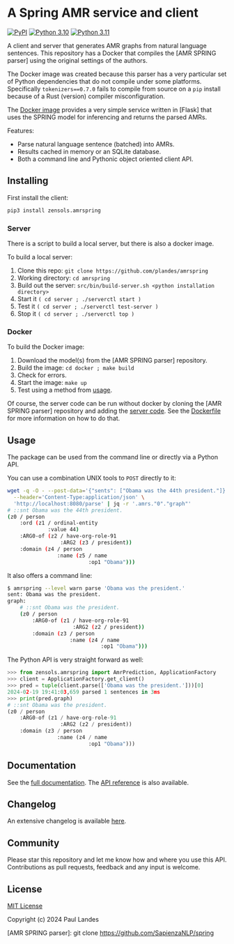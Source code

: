 # A Spring AMR service and client

[![PyPI][pypi-badge]][pypi-link]
[![Python 3.10][python3100-badge]][python3100-link]
[![Python 3.11][python311-badge]][python311-link]

A client and server that generates AMR graphs from natural language sentences.
This repository has a Docker that compiles the [AMR SPRING parser] using the
original settings of the authors.

The Docker image was created because this parser has a very particular set of
Python dependencies that do not compile under some platforms.  Specifically
`tokenizers==0.7.0` fails to compile from source on a `pip` install because of
a Rust (version) compiler misconfiguration.

The [Docker image](#docker) provides a very simple service written in [Flask]
that uses the SPRING model for inferencing and returns the parsed AMRs.

Features:

* Parse natural language sentence (batched) into AMRs.
* Results cached in memory or an SQLite database.
* Both a command line and Pythonic object oriented client API.


## Installing

First install the client:
```bash
pip3 install zensols.amrspring
```


### Server

There is a script to build a local server, but there is also a docker image.

To build a local server:
1. Clone this repo: `git clone https://github.com/plandes/amrspring`
1. Working directory: `cd amrspring`
1. Build out the server: `src/bin/build-server.sh <python installation directory>`
1. Start it `( cd server ; ./serverctl start )`
1. Test it `( cd server ; ./serverctl test-server )`
1. Stop it `( cd server ; ./serverctl top )`


### Docker

To build the Docker image:
1. Download the model(s) from the [AMR SPRING parser] repository.
1. Build the image: `cd docker ; make build`
1. Check for errors.
1. Start the image: `make up`
1. Test using a method from [usage](#usage).

Of course, the server code can be run without docker by cloning the [AMR SPRING
parser] repository and adding the [server code](docker/src).  See the
[Dockerfile](docker/Dockerfile) for more information on how to do that.


## Usage

The package can be used from the command line or directly via a Python API.

You can use a combination UNIX tools to `POST` directly to it:
```bash
wget -q -O - --post-data='{"sents": ["Obama was the 44th president."]}' \
  --header='Content-Type:application/json' \
  'http://localhost:8080/parse' | jq -r '.amrs."0"."graph"'
# ::snt Obama was the 44th president.
(z0 / person
    :ord (z1 / ordinal-entity
             :value 44)
    :ARG0-of (z2 / have-org-role-91
                 :ARG2 (z3 / president))
    :domain (z4 / person
                :name (z5 / name
                          :op1 "Obama")))
```

It also offers a command line:
```bash
$ amrspring --level warn parse 'Obama was the president.'
sent: Obama was the president.
graph:
    # ::snt Obama was the president.
    (z0 / person
        :ARG0-of (z1 / have-org-role-91
                     :ARG2 (z2 / president))
        :domain (z3 / person
                    :name (z4 / name
                              :op1 "Obama")))
```

The Python API is very straight forward as well:
```python
>>> from zensols.amrspring import AmrPrediction, ApplicationFactory
>>> client = ApplicationFactory.get_client()
>>> pred = tuple(client.parse(['Obama was the president.']))[0]
2024-02-19 19:41:03,659 parsed 1 sentences in 3ms
>>> print(pred.graph)
# ::snt Obama was the president.
(z0 / person
    :ARG0-of (z1 / have-org-role-91
                 :ARG2 (z2 / president))
    :domain (z3 / person
                :name (z4 / name
                          :op1 "Obama")))
```


## Documentation

See the [full documentation](https://plandes.github.io/amrspring/index.html).
The [API reference](https://plandes.github.io/amrspring/api.html) is also
available.


## Changelog

An extensive changelog is available [here](CHANGELOG.md).


## Community

Please star this repository and let me know how and where you use this API.
Contributions as pull requests, feedback and any input is welcome.


## License

[MIT License](LICENSE.md)

Copyright (c) 2024 Paul Landes


<!-- links -->
[pypi]: https://pypi.org/project/zensols.amrspring/
[pypi-link]: https://pypi.python.org/pypi/zensols.amrspring
[pypi-badge]: https://img.shields.io/pypi/v/zensols.amrspring.svg
[python3100-badge]: https://img.shields.io/badge/python-3.10-blue.svg
[python3100-link]: https://www.python.org/downloads/release/python-3100
[python311-badge]: https://img.shields.io/badge/python-3.11-blue.svg
[python311-link]: https://www.python.org/downloads/release/python-3110
[build-badge]: https://github.com/plandes/amrspring/workflows/CI/badge.svg

[AMR SPRING parser]: git clone https://github.com/SapienzaNLP/spring
